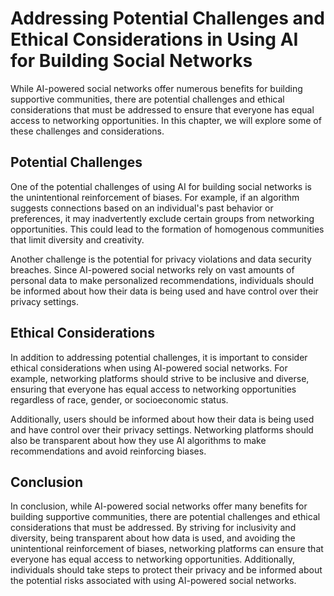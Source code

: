 Addressing Potential Challenges and Ethical Considerations in Using AI for Building Social Networks
======================================================================================================================================================

While AI-powered social networks offer numerous benefits for building supportive communities, there are potential challenges and ethical considerations that must be addressed to ensure that everyone has equal access to networking opportunities. In this chapter, we will explore some of these challenges and considerations.

Potential Challenges
--------------------

One of the potential challenges of using AI for building social networks is the unintentional reinforcement of biases. For example, if an algorithm suggests connections based on an individual's past behavior or preferences, it may inadvertently exclude certain groups from networking opportunities. This could lead to the formation of homogenous communities that limit diversity and creativity.

Another challenge is the potential for privacy violations and data security breaches. Since AI-powered social networks rely on vast amounts of personal data to make personalized recommendations, individuals should be informed about how their data is being used and have control over their privacy settings.

Ethical Considerations
----------------------

In addition to addressing potential challenges, it is important to consider ethical considerations when using AI-powered social networks. For example, networking platforms should strive to be inclusive and diverse, ensuring that everyone has equal access to networking opportunities regardless of race, gender, or socioeconomic status.

Additionally, users should be informed about how their data is being used and have control over their privacy settings. Networking platforms should also be transparent about how they use AI algorithms to make recommendations and avoid reinforcing biases.

Conclusion
----------

In conclusion, while AI-powered social networks offer many benefits for building supportive communities, there are potential challenges and ethical considerations that must be addressed. By striving for inclusivity and diversity, being transparent about how data is used, and avoiding the unintentional reinforcement of biases, networking platforms can ensure that everyone has equal access to networking opportunities. Additionally, individuals should take steps to protect their privacy and be informed about the potential risks associated with using AI-powered social networks.
